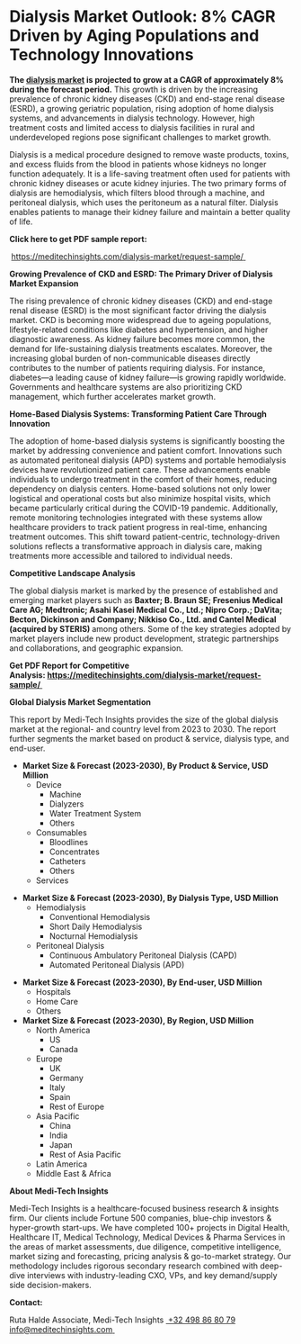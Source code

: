 <h1>Dialysis Market Outlook: 8% CAGR Driven by Aging Populations and Technology Innovations</h1>

<strong>The </strong><a href="https://meditechinsights.com/dialysis-market/"><strong>dialysis market</strong></a><strong> is projected to grow at a CAGR of approximately 8% during the forecast period.</strong> This growth is driven by the increasing prevalence of chronic kidney diseases (CKD) and end-stage renal disease (ESRD), a growing geriatric population, rising adoption of home dialysis systems, and advancements in dialysis technology. However, high treatment costs and limited access to dialysis facilities in rural and underdeveloped regions pose significant challenges to market growth.

Dialysis is a medical procedure designed to remove waste products, toxins, and excess fluids from the blood in patients whose kidneys no longer function adequately. It is a life-saving treatment often used for patients with chronic kidney diseases or acute kidney injuries. The two primary forms of dialysis are hemodialysis, which filters blood through a machine, and peritoneal dialysis, which uses the peritoneum as a natural filter. Dialysis enables patients to manage their kidney failure and maintain a better quality of life.

<strong>Click here to get PDF sample report: </strong>

<strong> </strong><a href="https://meditechinsights.com/dialysis-market/request-sample/">https://meditechinsights.com/dialysis-market/request-sample/</a><u> </u>

<strong>Growing Prevalence of CKD and ESRD: The Primary Driver of Dialysis Market Expansion</strong>

The rising prevalence of chronic kidney diseases (CKD) and end-stage renal disease (ESRD) is the most significant factor driving the dialysis market. CKD is becoming more widespread due to ageing populations, lifestyle-related conditions like diabetes and hypertension, and higher diagnostic awareness. As kidney failure becomes more common, the demand for life-sustaining dialysis treatments escalates. Moreover, the increasing global burden of non-communicable diseases directly contributes to the number of patients requiring dialysis. For instance, diabetes—a leading cause of kidney failure—is growing rapidly worldwide. Governments and healthcare systems are also prioritizing CKD management, which further accelerates market growth.

<strong>Home-Based Dialysis Systems: Transforming Patient Care Through Innovation</strong>

The adoption of home-based dialysis systems is significantly boosting the market by addressing convenience and patient comfort. Innovations such as automated peritoneal dialysis (APD) systems and portable hemodialysis devices have revolutionized patient care. These advancements enable individuals to undergo treatment in the comfort of their homes, reducing dependency on dialysis centers. Home-based solutions not only lower logistical and operational costs but also minimize hospital visits, which became particularly critical during the COVID-19 pandemic. Additionally, remote monitoring technologies integrated with these systems allow healthcare providers to track patient progress in real-time, enhancing treatment outcomes. This shift toward patient-centric, technology-driven solutions reflects a transformative approach in dialysis care, making treatments more accessible and tailored to individual needs.

<strong>Competitive Landscape Analysis</strong>

The global dialysis market is marked by the presence of established and emerging market players such as <strong>Baxter; B. Braun SE; Fresenius Medical Care AG; Medtronic; Asahi Kasei Medical Co., Ltd.; Nipro Corp.; DaVita; Becton, Dickinson and Company; Nikkiso Co., Ltd. and Cantel Medical (acquired by STERIS) </strong>among others. Some of the key strategies adopted by market players include new product development, strategic partnerships and collaborations, and geographic expansion.

<strong>Get PDF Report for Competitive Analysis: </strong><a href="https://meditechinsights.com/dialysis-market/request-sample/"><strong>https://meditechinsights.com/dialysis-market/request-sample/</strong></a><strong><u> </u></strong>

<strong>Global Dialysis Market Segmentation</strong>

This report by Medi-Tech Insights provides the size of the global dialysis market at the regional- and country level from 2023 to 2030. The report further segments the market based on product &amp; service, dialysis type, and end-user.
<ul>
 	<li><strong>Market Size &amp; Forecast (2023-2030), By Product &amp; Service, USD Million</strong>
<ul>
 	<li>Device
<ul>
 	<li>Machine</li>
 	<li>Dialyzers</li>
 	<li>Water Treatment System</li>
 	<li>Others</li>
</ul>
</li>
 	<li>Consumables
<ul>
 	<li>Bloodlines</li>
 	<li>Concentrates</li>
 	<li>Catheters</li>
 	<li>Others</li>
</ul>
</li>
 	<li>Services</li>
</ul>
</li>
</ul>
<ul>
 	<li><strong>Market Size &amp; Forecast (2023-2030), By Dialysis Type, USD Million</strong>
<ul>
 	<li>Hemodialysis
<ul>
 	<li>Conventional Hemodialysis</li>
 	<li>Short Daily Hemodialysis</li>
 	<li>Nocturnal Hemodialysis</li>
</ul>
</li>
 	<li>Peritoneal Dialysis
<ul>
 	<li>Continuous Ambulatory Peritoneal Dialysis (CAPD)</li>
 	<li>Automated Peritoneal Dialysis (APD)</li>
</ul>
</li>
</ul>
</li>
</ul>
<ul>
 	<li><strong>Market Size &amp; Forecast (2023-2030), By End-user, USD Million</strong>
<ul>
 	<li>Hospitals</li>
 	<li>Home Care</li>
 	<li>Others</li>
</ul>
</li>
 	<li><strong>Market Size &amp; Forecast (2023-2030), By Region, USD Million</strong>
<ul>
 	<li>North America
<ul>
 	<li>US</li>
 	<li>Canada</li>
</ul>
</li>
 	<li>Europe
<ul>
 	<li>UK</li>
 	<li>Germany</li>
 	<li>Italy</li>
 	<li>Spain</li>
 	<li>Rest of Europe</li>
</ul>
</li>
 	<li>Asia Pacific
<ul>
 	<li>China</li>
 	<li>India</li>
 	<li>Japan</li>
 	<li>Rest of Asia Pacific</li>
</ul>
</li>
 	<li>Latin America</li>
 	<li>Middle East &amp; Africa</li>
</ul>
</li>
</ul>
<strong>About Medi-Tech Insights</strong>

Medi-Tech Insights is a healthcare-focused business research &amp; insights firm. Our clients include Fortune 500 companies, blue-chip investors &amp; hyper-growth start-ups. We have completed 100+ projects in Digital Health, Healthcare IT, Medical Technology, Medical Devices &amp; Pharma Services in the areas of market assessments, due diligence, competitive intelligence, market sizing and forecasting, pricing analysis &amp; go-to-market strategy. Our methodology includes rigorous secondary research combined with deep-dive interviews with industry-leading CXO, VPs, and key demand/supply side decision-makers.

<strong>Contact:</strong>

Ruta Halde
Associate, Medi-Tech Insights
<u> +32 498 86 80 79
</u><a href="mailto:info@meditechinsights.com">info@meditechinsights.com</a><u> </u>
